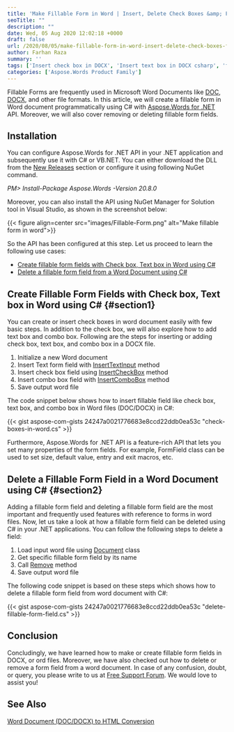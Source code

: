 ```yaml
---
title: 'Make Fillable Form in Word | Insert, Delete Check Boxes &amp; Fields in C#'
seoTitle: ""
description: ""
date: Wed, 05 Aug 2020 12:02:18 +0000
draft: false
url: /2020/08/05/make-fillable-form-in-word-insert-delete-check-boxes-fields-in-c/
author: Farhan Raza
summary: ''
tags: ['Insert check box in DOCX', 'Insert text box in DOCX csharp', 'fillable form fields in DOCX', 'fillable form in word', 'fillable form in word csharp']
categories: ['Aspose.Words Product Family']
---
```


Fillable Forms are frequently used in Microsoft Word Documents like [DOC][1], [DOCX][2], and other file formats. In this article, we will create a fillable form in Word document programmatically using C# with [Aspose.Words for .NET][3] API. Moreover, we will also cover removing or deleting fillable form fields.

## Installation

You can configure Aspose.Words for .NET API in your .NET application and subsequently use it with C# or VB.NET. You can either download the DLL from the [New Releases][4] section or configure it using following NuGet command.

_PM> Install-Package Aspose.Words -Version 20.8.0_

Moreover, you can also install the API using NuGet Manager for Solution tool in Visual Studio, as shown in the screenshot below:



{{< figure align=center src="images/Fillable-Form.png" alt="Make fillable form in word">}}


So the API has been configured at this step. Let us proceed to learn the following use cases:

*   [Create fillable form fields with Check box, Text box in Word using C#][5]
*   [Delete a fillable form field from a Word Document using C#][6]

## Create Fillable Form Fields with Check box, Text box in Word using C# {#section1}

You can create or insert check boxes in word document easily with few basic steps. In addition to the check box, we will also explore how to add text box and combo box. Following are the steps for inserting or adding check box, text box, and combo box in a DOCX file.

1.  Initialize a new Word document
2.  Insert Text form field with [InsertTextInput][7] method
3.  Insert check box field using [InsertCheckBox][8] method
4.  Insert combo box field with [InsertComboBox][9] method
5.  Save output word file

The code snippet below shows how to insert fillable field like check box, text box, and combo box in Word files (DOC/DOCX) in C#:

{{< gist aspose-com-gists 24247a0021776683e8ccd22ddb0ea53c "check-boxes-in-word.cs" >}}

Furthermore, Aspose.Words for .NET API is a feature-rich API that lets you set many properties of the form fields. For example, FormField class can be used to set size, default value, entry and exit macros, etc.

## Delete a Fillable Form Field in a Word Document using C# {#section2}

Adding a fillable form field and deleting a fillable form field are the most important and frequently used features with reference to forms in word files. Now, let us take a look at how a fillable form field can be deleted using C# in your .NET applications. You can follow the following steps to delete a field:

1.  Load input word file using [Document][10] class
2.  Get specific fillable form field by its name
3.  Call [Remove][11] method
4.  Save output word file

The following code snippet is based on these steps which shows how to delete a fillable form field from word document with C#:

{{< gist aspose-com-gists 24247a0021776683e8ccd22ddb0ea53c "delete-fillable-form-field.cs" >}}

## Conclusion

Concludingly, we have learned how to make or create fillable form fields in DOCX, or ord files. Moreover, we have also checked out how to delete or remove a form field from a word document. In case of any confusion, doubt, or query, you please write to us at [Free Support Forum][12]. We would love to assist you!

## See Also

[Word Document (DOC/DOCX) to HTML Conversion][13]




[1]: https://docs.fileformat.com/word-processing/doc/
[2]: https://docs.fileformat.com/word-processing/docx/
[3]: https://products.aspose.com/words/net
[4]: https://releases.aspose.com/
[5]: #section1
[6]: #section2
[7]: https://apireference.aspose.com/words/net/aspose.words/documentbuilder/methods/inserttextinput
[8]: https://apireference.aspose.com/words/net/aspose.words/documentbuilder/methods/insertcheckbox/index
[9]: https://apireference.aspose.com/words/net/aspose.words/documentbuilder/methods/insertcombobox
[10]: https://apireference.aspose.com/words/net/aspose.words/document
[11]: https://apireference.aspose.com/words/net/aspose.words/node/methods/remove
[12]: https://forum.aspose.com/c/words
[13]: https://blog.aspose.com/2020/07/15/word-document-doc-docx-to-html-conversion-using-java/






